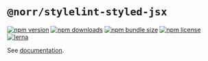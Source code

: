 # `@norr/stylelint-styled-jsx`

[![npm version](https://img.shields.io/npm/v/@norr/stylelint-styled-jsx.svg)](https://www.npmjs.com/package/@norr/stylelint-styled-jsx)
[![npm downloads](https://img.shields.io/npm/dm/@norr/stylelint-styled-jsx.svg)](https://www.npmjs.com/package/@norr/stylelint-styled-jsx)
[![npm bundle size](https://img.shields.io/bundlephobia/minzip/@norr/stylelint-styled-jsx)](https://www.npmjs.com/package/@norr/stylelint-styled-jsx)
[![npm license](https://img.shields.io/npm/l/@norr/stylelint-styled-jsx)](https://www.npmjs.com/package/@norr/stylelint-styled-jsx)
[![lerna](https://img.shields.io/badge/maintained%20with-lerna-cc00ff.svg)](https://lerna.js.org/)

See [documentation](https://norr.vercel.app/stylelint/styled-jsx/).
